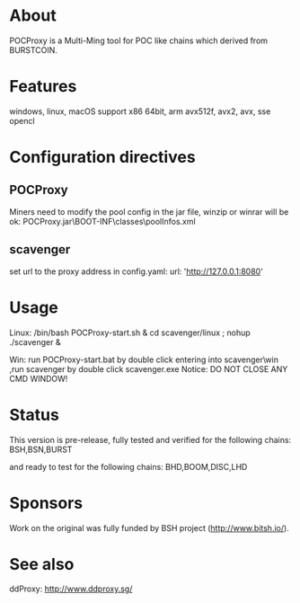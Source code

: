 About
=====
POCProxy is a Multi-Ming tool for POC like chains which derived from BURSTCOIN.


Features
========
windows, linux, macOS support
x86 64bit, arm
avx512f, avx2, avx, sse
opencl


Configuration directives
========================
POCProxy
--------
Miners need to modify the pool config in the jar file, winzip or winrar will be ok:
POCProxy.jar\BOOT-INF\classes\poolInfos.xml

scavenger
---------
set url to the proxy address in config.yaml:
url: 'http://127.0.0.1:8080'


Usage
=====
Linux:
/bin/bash POCProxy-start.sh &
cd scavenger/linux ; nohup ./scavenger &

Win:
run POCProxy-start.bat by double click
entering into scavenger\win ,run scavenger by double click scavenger.exe
Notice: DO NOT CLOSE ANY CMD WINDOW!


Status
======
This version is pre-release, fully tested and verified for the following chains:
BSH,BSN,BURST

and ready to test for the following chains:
BHD,BOOM,DISC,LHD


Sponsors
========
Work on the original was fully funded by BSH project (http://www.bitsh.io/).


See also
========
ddProxy: http://www.ddproxy.sg/


